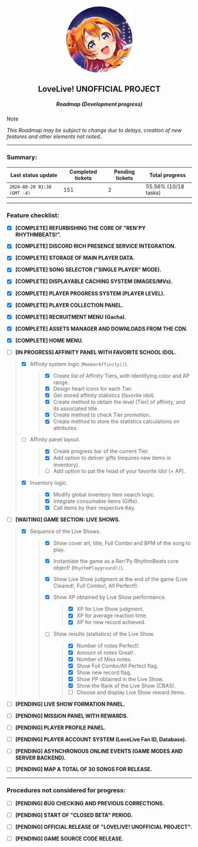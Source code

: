 <p align="center">
  <img width="180" height="180" src="https://github.com/CharlieFuu69/RenPy_RhythmBeats/blob/main/icons/llup_icon.png">
</p>

<h2 align="center"> LoveLive! UNOFFICIAL PROJECT </h2>
<h5 align="center"> Roadmap (Development progress) </h5>

> [!NOTE]
> _This Roadmap may be subject to change due to delays, creation of new features and other elements not noted.._

---

### Summary:

| Last status update             | Completed tickets   | Pending tickets    | Total progress         |
|---|---|---|---|
| `2024-08-20 01:38 (GMT -4)`    | 151                 | 2                  | 55.56% (10/18 tasks)   |

---

### Feature checklist:

- [x] **[COMPLETE] REFURBISHING THE CORE OF "REN'PY RHYTHMBEATS!".**

- [x] **[COMPLETE] DISCORD RICH PRESENCE SERVICE INTEGRATION.**

- [x] **[COMPLETE] STORAGE OF MAIN PLAYER DATA.**

- [x] **[COMPLETE] SONG SELECTOR ("SINGLE PLAYER" MODE).**

- [x] **[COMPLETE] DISPLAYABLE CACHING SYSTEM (IMAGES/MVs).**

- [x] **[COMPLETE] PLAYER PROGRESS SYSTEM (PLAYER LEVEL).**

- [x] **[COMPLETE] PLAYER COLLECTION PANEL.**

- [x] **[COMPLETE] RECRUITMENT MENU (Gacha).**

- [x] **[COMPLETE] ASSETS MANAGER AND DOWNLOADS FROM THE CDN.**

- [x] **[COMPLETE] HOME MENU.**

- [ ] **[IN PROGRESS] AFFINITY PANEL WITH FAVORITE SCHOOL IDOL.**
> - [x] Affinity system logic (`MemberAffinity()`).
>   > - [x] Create list of Affinity Tiers, with identifying color and AP range.
>   > - [x] Design heart icons for each Tier.
>   > - [x] Get stored affinity statistics (favorite idol).
>   > - [x] Create method to obtain the level (Tier) of affinity, and its associated title.
>   > - [x] Create method to check Tier promotion.
>   > - [x] Create method to store the statistics calculations on attributes.
>
> - [ ] Affinity panel layout.
>   > - [x] Create progress bar of the current Tier.
>   > - [x] Add option to deliver gifts (requires new items in inventory).
>   > - [ ] Add option to pat the head of your favorite Idol (+ AP).
>
> - [x] Inventory logic.
>   > - [x] Modify global inventory item search logic.
>   > - [x] Integrate consumable items (Gifts).
>   > - [x] Call items by their respective Key.

- [ ] **[WAITING] GAME SECTION: LIVE SHOWS.**
> - [x] Sequence of the Live Shows.
>   > - [x] Show cover art, title, Full Combo and BPM of the song to play.
>   > - [x] Instantiate the game as a Ren'Py RhythmBeats core object! (`RhythmPlayground()`).
>   > - [x] Show Live Show judgment at the end of the game (Live Cleared!, Full Combo!, All Perfect!).
>   > - [x] Show XP obtained by Live Show performance.
>   >   > - [x] XP for Live Show judgment.
>   >   > - [x] XP for average reaction time.
>   >   > - [x] XP for new record achieved.
>   >
>   > - [ ] Show results (statistics) of the Live Show.
>   >   > - [x] Number of notes Perfect!.
>   >   > - [x] Amount of notes Great!.
>   >   > - [x] Number of Miss notes.
>   >   > - [x] Show Full Combo/All Perfect flag.
>   >   > - [x] Show new record flag.
>   >   > - [x] Show PP obtained in the Live Show.
>   >   > - [x] Show the Rank of the Live Show (CBAS).
>   >   > - [ ] Choose and display Live Show reward items.

- [ ] **[PENDING] LIVE SHOW FORMATION PANEL.**

- [ ] **[PENDING] MISSION PANEL WITH REWARDS.**

- [ ] **[PENDING] PLAYER PROFILE PANEL.**

- [ ] **[PENDING] PLAYER ACCOUNT SYSTEM (LoveLive Fan ID, Database).**

- [ ] **[PENDING] ASYNCHRONOUS ONLINE EVENTS (GAME MODES AND SERVER BACKEND).**

- [ ] **[PENDING] MAP A TOTAL OF 30 SONGS FOR RELEASE.**

---

### Procedures not considered for progress:

- [ ] **[PENDING] BUG CHECKING AND PREVIOUS CORRECTIONS.**

- [ ] **[PENDING] START OF "CLOSED BETA" PERIOD.**

- [ ] **[PENDING] OFFICIAL RELEASE OF "LOVELIVE! UNOFFICIAL PROJECT".**

- [ ] **[PENDING] GAME SOURCE CODE RELEASE.**
